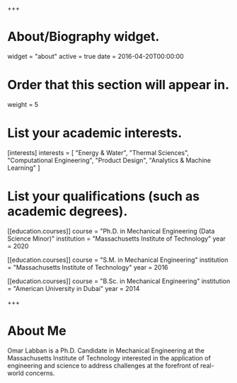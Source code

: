 +++
# About/Biography widget.
widget = "about"
active = true
date = 2016-04-20T00:00:00

# Order that this section will appear in.
weight = 5

# List your academic interests.
[interests]
  interests = [
    "Energy & Water",
    "Thermal Sciences",
    "Computational Engineering",
    "Product Design",
    "Analytics & Machine Learning"
  ]

# List your qualifications (such as academic degrees).
[[education.courses]]
  course = "Ph.D. in Mechanical Engineering (Data Science Minor)"
  institution = "Massachusetts Institute of Technology"
  year = 2020

[[education.courses]]
  course = "S.M. in Mechanical Engineering"
  institution = "Massachusetts Institute of Technology"
  year = 2016

[[education.courses]]
  course = "B.Sc. in Mechanical Engineering"
  institution = "American University in Dubai"
  year = 2014
 
+++

# About Me

Omar Labban is a Ph.D. Candidate in Mechanical Engineering at the Massachusetts Institute of Technology interested in the application of engineering and science to address challenges at the forefront of real-world concerns.
